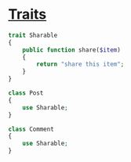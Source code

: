 # [Traits](https://www.culttt.com/2014/06/25/php-traits)

```php
trait Sharable
{
    public function share($item)
    {
        return "share this item";
    }
}

class Post
{
    use Sharable;
}

class Comment
{
    use Sharable;
}
```
